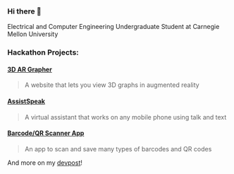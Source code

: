 ### Hi there 👋

Electrical and Computer Engineering Undergraduate Student at Carnegie Mellon University

### Hackathon Projects:

#### [3D AR Grapher](https://github.com/fetf/3D-AR-Grapher)
> A website that lets you view 3D graphs in augmented reality

#### [AssistSpeak](https://github.com/fetf/AssistSpeak)
> A virtual assistant that works on any mobile phone using talk and text

#### [Barcode/QR Scanner App](https://github.com/fetf/Barcode-QR-Scanner)
> An app to scan and save many types of barcodes and QR codes

And more on my [devpost](https://devpost.com/richardsb)!
<!--
**RichardSba/RichardSba** is a ✨ _special_ ✨ repository because its `README.md` (this file) appears on your GitHub profile.

Here are some ideas to get you started:

- 🔭 I’m currently working on ...
- 🌱 I’m currently learning ...
- 👯 I’m looking to collaborate on ...
- 🤔 I’m looking for help with ...
- 💬 Ask me about ...
- 📫 How to reach me: ...
- 😄 Pronouns: ...
- ⚡ Fun fact: ...
-->
